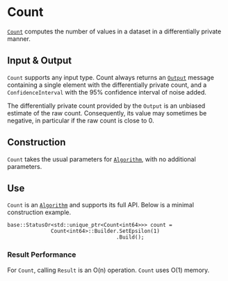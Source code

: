 # Count

[`Count`](https://github.com/google/differential-privacy/blob/main/cc/algorithms/count.h)
computes the number of values in a dataset in a differentially private manner.

## Input & Output

`Count` supports any input type. Count always returns an
[`Output`](../protos.md) message containing a single element with the
differentially private count, and a `ConfidenceInterval` with the 95%
confidence interval of noise added.

The differentially private count provided by the `Output` is an unbiased
estimate of the raw count. Consequently, its value may sometimes be negative, in
particular if the raw count is close to 0.

## Construction

`Count` takes the usual parameters for [`Algorithm`](algorithm.md), with no
additional parameters.

## Use

`Count` is an [`Algorithm`](algorithm.md) and supports its full API. Below is a
minimal construction example.

```
base::StatusOr<std::unique_ptr<Count<int64>>> count =
              Count<int64>::Builder.SetEpsilon(1)
                                   .Build();
```

### Result Performance

For `Count`, calling `Result` is an O(n) operation. `Count` uses O(1) memory.
